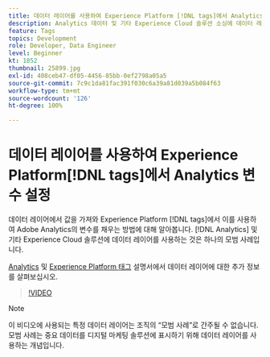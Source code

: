 ```yaml
---
title: 데이터 레이어를 사용하여 Experience Platform [!DNL tags]에서 Analytics 변수 설정
description: Analytics 데이터 및 기타 Experience Cloud 솔루션 소싱에 데이터 레이어를 사용하는 방법에 대해 알아봅니다.
feature: Tags
topics: Development
role: Developer, Data Engineer
level: Beginner
kt: 1852
thumbnail: 25899.jpg
exl-id: 408ceb47-df05-4456-85bb-0ef2798a05a5
source-git-commit: 7c9c1da81fac391f030c6a39a81d039a5b084f63
workflow-type: tm+mt
source-wordcount: '126'
ht-degree: 100%

---
```


# 데이터 레이어를 사용하여 Experience Platform[!DNL tags]에서 Analytics 변수 설정

데이터 레이어에서 값을 가져와 Experience Platform [!DNL tags]에서 이를 사용하여 Adobe Analytics의 변수를 채우는 방법에 대해 알아봅니다. [!DNL Analytics] 및 기타 Experience Cloud 솔루션에 데이터 레이어를 사용하는 것은 하나의 모범 사례입니다.

[Analytics](https://experienceleague.adobe.com/docs/analytics/implementation/prepare/data-layer.html?lang=ko-KR) 및 [Experience Platform 태그](https://experienceleague.adobe.com/docs/experience-platform/tags/extensions/client/client-data-layer/overview.html?lang=ko-KR) 설명서에서 데이터 레이어에 대한 추가 정보를 살펴보십시오.

>[!VIDEO](https://video.tv.adobe.com/v/327648/?quality=12&learn=on&captions=kor)

>[!NOTE]
>
>이 비디오에 사용되는 특정 데이터 레이어는 조직의 “모범 사례”로 간주될 수 없습니다. 모범 사례는 중요 데이터를 디지털 마케팅 솔루션에 표시하기 위해 데이터 레이어를 사용하는 개념입니다.
